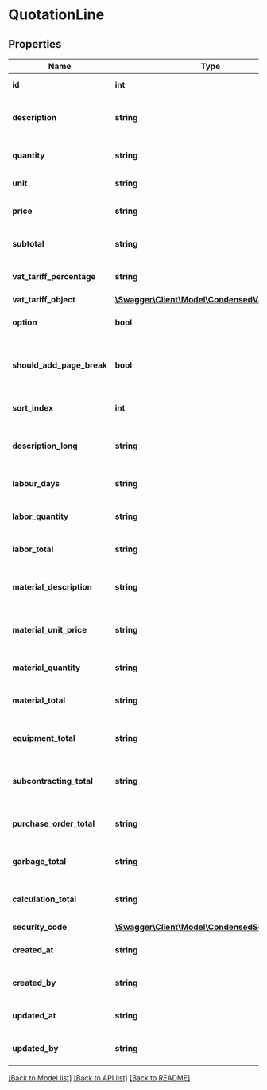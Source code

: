 # QuotationLine

## Properties
Name | Type | Description | Notes
------------ | ------------- | ------------- | -------------
**id** | **int** | ID of the quotation line. | [optional] 
**description** | **string** | The description of the quotation line. | [optional] 
**quantity** | **string** | The quantity of this quotation line. | 
**unit** | **string** | The unit of the quotation line. | [optional] 
**price** | **string** | The price of this quotation line. | 
**subtotal** | **string** | The price of this quotation line. | 
**vat_tariff_percentage** | **string** | The vat tariff of this quotation line. | 
**vat_tariff_object** | [**\Swagger\Client\Model\CondensedVatTariff**](CondensedVatTariff.md) |  | 
**option** | **bool** | Whether the quotation line has an option. | [optional] 
**should_add_page_break** | **bool** | Whether the quotation line should add a page break to the PDF. | [optional] 
**sort_index** | **int** | The sort index of the quotation line. | 
**description_long** | **string** | The long description of the quotation line. | [optional] 
**labour_days** | **string** | The labour days of the quotation line. | [optional] 
**labor_quantity** | **string** | The labour quantity of the quotation line. | [optional] 
**labor_total** | **string** | The labour total of the quotation line. | [optional] 
**material_description** | **string** | The material description of the quotation line. | [optional] 
**material_unit_price** | **string** | The material per unit price of the quotation line. | [optional] 
**material_quantity** | **string** | The material quantity of the quotation line. | [optional] 
**material_total** | **string** | The material total of the quotation line. | [optional] 
**equipment_total** | **string** | The equipment total of the quotation line. | [optional] 
**subcontracting_total** | **string** | The subcontracting total of the quotation line. | [optional] 
**purchase_order_total** | **string** | The purchase order total of the quotation line. | [optional] 
**garbage_total** | **string** | The waste total of the quotation line. | [optional] 
**calculation_total** | **string** | The calculation total of the quotation line. | [optional] 
**security_code** | [**\Swagger\Client\Model\CondensedSecurityCode**](CondensedSecurityCode.md) |  | [optional] 
**created_at** | **string** | The creation time of the entity. | [optional] 
**created_by** | **string** | The user that created the entity. | [optional] 
**updated_at** | **string** | The last updated time of the entity. | [optional] 
**updated_by** | **string** | The user that last updated the entity. | [optional] 

[[Back to Model list]](../README.md#documentation-for-models) [[Back to API list]](../README.md#documentation-for-api-endpoints) [[Back to README]](../README.md)


